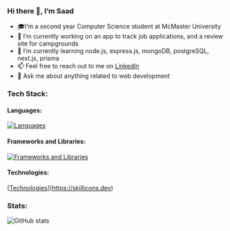 ### Hi there 👋, I’m Saad
- 🎓I’m a second year Computer Science student at McMaster University
- 🔭 I’m currently working on an app to track job applications, and a review site for campgrounds
- 🌱 I’m currently learning node.js, express.js, mongoDB, postgreSQL, next.js, prisma
- 📫 Feel free to reach out to me on <a href=https://www.linkedin.com/in/saad-tariq-cs/ target=_blank>LinkedIn</a>
- 💬 Ask me about anything related to web development

### Tech Stack:

#### Languages:
[![Languages](https://skillicons.dev/icons?i=js,ts,python,java,c,bash&theme=dark)](https://skillicons.dev)

#### Frameworks and Libraries:
[![Frameworks and Libraries](https://skillicons.dev/icons?i=react,next,redux,nodejs,express&theme=dark)](https://skillicons.dev)

#### Technologies:
[[Technologies](https://skillicons.dev/icons?i=git,mongodb,postgresql,prisma,vscode,linux&theme=dark)](https://skillicons.dev)

### Stats:
![GitHub stats](https://github-readme-stats.vercel.app/api?username=tariqs26&show_icons=true&theme=tokyonight&count_private=true)
<!--
- 👯 I’m looking to collaborate on ...
- ⚡ Fun fact: ...
- https://github.com/tandpfun/skill-icons
[![Top Langs](https://github-readme-stats.vercel.app/api/top-langs/?username=tariqs26&&layout=compact&theme=tokyonight)](https://github.com/anuraghazra/github-readme-stats)
-->
